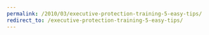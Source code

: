 ```yaml
---
permalink: /2010/03/executive-protection-training-5-easy-tips/
redirect_to: /executive-protection-training-5-easy-tips/
---
```

